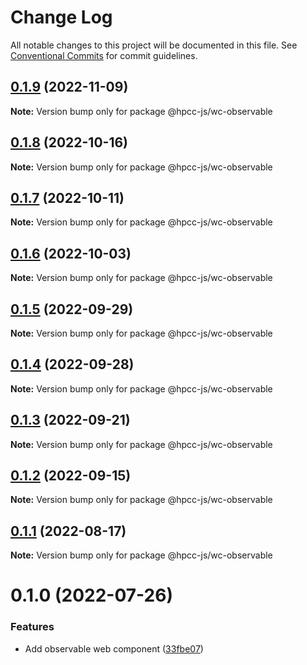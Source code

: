 # Change Log

All notable changes to this project will be documented in this file.
See [Conventional Commits](https://conventionalcommits.org) for commit guidelines.

## [0.1.9](https://github.com/hpcc-systems/Visualization/compare/@hpcc-js/wc-observable@0.1.8...@hpcc-js/wc-observable@0.1.9) (2022-11-09)

**Note:** Version bump only for package @hpcc-js/wc-observable





## [0.1.8](https://github.com/hpcc-systems/Visualization/compare/@hpcc-js/wc-observable@0.1.7...@hpcc-js/wc-observable@0.1.8) (2022-10-16)

**Note:** Version bump only for package @hpcc-js/wc-observable






## [0.1.7](https://github.com/hpcc-systems/Visualization/compare/@hpcc-js/wc-observable@0.1.6...@hpcc-js/wc-observable@0.1.7) (2022-10-11)

**Note:** Version bump only for package @hpcc-js/wc-observable





## [0.1.6](https://github.com/hpcc-systems/Visualization/compare/@hpcc-js/wc-observable@0.1.5...@hpcc-js/wc-observable@0.1.6) (2022-10-03)

**Note:** Version bump only for package @hpcc-js/wc-observable





## [0.1.5](https://github.com/hpcc-systems/Visualization/compare/@hpcc-js/wc-observable@0.1.4...@hpcc-js/wc-observable@0.1.5) (2022-09-29)

**Note:** Version bump only for package @hpcc-js/wc-observable





## [0.1.4](https://github.com/hpcc-systems/Visualization/compare/@hpcc-js/wc-observable@0.1.3...@hpcc-js/wc-observable@0.1.4) (2022-09-28)

**Note:** Version bump only for package @hpcc-js/wc-observable





## [0.1.3](https://github.com/hpcc-systems/Visualization/compare/@hpcc-js/wc-observable@0.1.2...@hpcc-js/wc-observable@0.1.3) (2022-09-21)

**Note:** Version bump only for package @hpcc-js/wc-observable





## [0.1.2](https://github.com/hpcc-systems/Visualization/compare/@hpcc-js/wc-observable@0.1.1...@hpcc-js/wc-observable@0.1.2) (2022-09-15)

**Note:** Version bump only for package @hpcc-js/wc-observable





## [0.1.1](https://github.com/hpcc-systems/Visualization/compare/@hpcc-js/wc-observable@0.1.0...@hpcc-js/wc-observable@0.1.1) (2022-08-17)

**Note:** Version bump only for package @hpcc-js/wc-observable





# 0.1.0 (2022-07-26)


### Features

*  Add observable web component ([33fbe07](https://github.com/hpcc-systems/Visualization/commit/33fbe07eb8a5deeabd98467b1bce1fcda0d2dbab))

